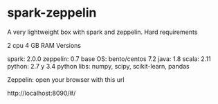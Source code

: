 # spark-zeppelin
A very lightweight box with spark and zeppelin.
Hard requirements

2 cpu
4 GB RAM
Versions

spark: 2.0.0
zeppelin: 0.7
base OS: bento/centos 7.2
java: 1.8
scala: 2.11
python: 2.7 y 3.4
python libs: numpy, scipy, scikit-learn, pandas

Zeppelin: open your browser with this url 

http://localhost:8090/#/
